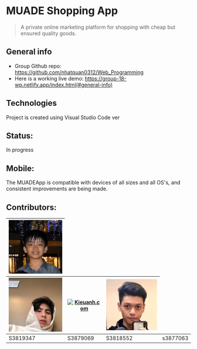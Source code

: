 # MUADE Shopping App
> A private online marketing platform for shopping with cheap but ensured quality goods.

## General info
* Group Github repo: https://github.com/nhatquan0312/Web_Programming 
* Here is a working live demo: https://group-18-wp.netlify.app/index.html(#general-info)
	
## Technologies
Project is created using Visual Studio Code ver

## Status:
In progress

## Mobile:
The MUADEApp is compatible with devices of all sizes and all OS's, and consistent improvements are being made.

## Contributors:
<table>
	<thead>
		<tr> 
			<th>
			<a href="#"><img src="img/quan.jpg" alt="Quan.com" style="max-width:100%;"></a>		
			</th>
		 </tr>
            <th>
                <a href="phong-s3879069.github.io"><img src="img/phong.jpg" alt="Phong.com" style="max-width:100%;"></a>	
            </th>
            <th>
                <a href="kieuahn.github.io"><img src="141133570_101795505181104_5344603997625229000_n.jpg" alt="Kieuanh.com" style="max-width:100%;"></a>	
            </th>
            <th>
                <a href="tranminhnhat.github.io"><img src="img/nhat.jpg" alt="Phong.com" style="max-width:100%;"></a>	
            </th></thead>
<tbody> <tr>
	<td> S3819347</td> <td>S3879069 </td> <td>S3818552 </td> <td> s3877063</td>
	</tr>
	</tbody>
		    
</table>

